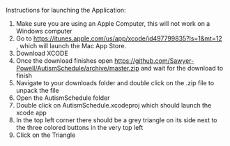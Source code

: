 Instructions for launching the Application:

1. Make sure you are using an Apple Computer, this will not work on a Windows computer
2. Go to https://itunes.apple.com/us/app/xcode/id497799835?ls=1&mt=12 , which will launch the Mac App Store. 
3. Download XCODE
4. Once the download finishes open https://github.com/Sawyer-Powell/AutismSchedule/archive/master.zip and wait for the download to finish
5. Navigate to your downloads folder and double click on the .zip file to unpack the file
6. Open the AutismSchedule folder
7. Double click on AutismSchedule.xcodeproj which should launch the xcode app
8. In the top left corner there should be a grey triangle on its side next to the three colored buttons in the very top left
9. Click on the Triangle
